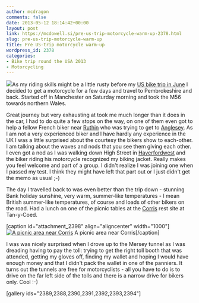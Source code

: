 ```yaml
---
author: mcdragon
comments: false
date: 2013-05-12 18:14:42+00:00
layout: post
link: https://mcdowell.si/pre-us-trip-motorcycle-warm-up-2378.html
slug: pre-us-trip-motorcycle-warm-up
title: Pre US-trip motorcycle warm-up
wordpress_id: 2378
categories:
- Bike trip round the USA 2013
- Motorcycling
---
```


[![](https://mcdowell.si/wp-content/uploads/2013/05/harley-1-300x200.jpg)](https://mcdowell.si/wp-content/uploads/2013/05/harley.jpg)As my riding skills might be a little rusty before my [US bike trip in June](https://mcdowell.si/preparations-for-my-bike-trip-to-the-usa-2214.html) I decided to get a motorcycle for a few days and travel to Pembrokeshire and back. Started off in Manchester on Saturday morning and took the M56 towards northern Wales.


Great journey but very exhausting at took me much longer than it does in the car, I had to do quite a few stops on the way, on one of them even got to help a fellow French biker near [Ruthin](http://en.wikipedia.org/wiki/Ruthin) who was trying to get to [Anglesey](http://en.wikipedia.org/wiki/Anglesey). As I am not a very experienced biker and I have hardly any experience in the UK I was a little surprised about the courtesy the bikers show to each-other. I am talking about the waves and nods that you see them giving each other. I even got a nod as I was walking down High Street in [Haverfordwest](https://en.wikipedia.org/wiki/Haverfordwest) and the biker riding his motorcycle recognized my biking jacket. Really makes you feel welcome and part of a group. I didn't realize I was joining one when I passed my test. I think they might have left that part out or I just didn't get the memo as usual ;-)

The day I travelled back to was even better than the trip down - stunning Bank holiday sunshine, very warm, summer-like temperatures - I mean British summer-like temperatures, of course and loads of other bikers on the road. Had a lunch on one of the picnic tables at the [Corris](http://en.wikipedia.org/wiki/Corris) rest site at Tan-y-Coed.

[caption id="attachment_2398" align="aligncenter" width="1000"][![A picnic area near Corris](https://mcdowell.si/wp-content/uploads/2013/05/Tan-y-coed-1.jpg)](https://mcdowell.si/wp-content/uploads/2013/05/Tan-y-coed.jpg) A picnic area near Corris[/caption]

I was was nicely surprised when I drove up to the Mersey tunnel as I was dreading having to pay the toll: trying to get the right toll booth that was attended, getting my gloves off, finding my wallet and hoping I would have enough money and that I didn't pack the wallet in one of the panniers. It turns out the tunnels are free for motorcyclists - all you have to do is to drive on the far left side of the tolls and there is a narrow drive for bikers only. Cool :-)

[gallery ids="2389,2388,2390,2391,2392,2393,2394"]


